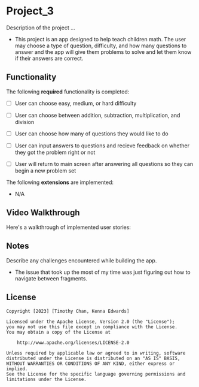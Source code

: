 # Project_3
Description of the project ...
* This project is an app designed to help teach children math. The user may choose a type of question, difficulty, and how many questions to answer and the app will give them problems to solve and let them know if their answers are correct.

## Functionality 
The following **required** functionality is completed:

 * [ ] User can choose easy, medium, or hard difficulty
 * [ ] User can choose between addition, subtraction, multiplication, and division
 * [ ] User can choose how many of questions they would like to do
 * [ ] User can input answers to questions and recieve feedback on whether they got the problem right or not
 * [ ] User will return to main screen after answering all questions so they can begin a new problem set


The following **extensions** are implemented:
* N/A

## Video Walkthrough

Here's a walkthrough of implemented user stories:


## Notes

Describe any challenges encountered while building the app.
* The issue that took up the most of my time was just figuring out how to navigate between fragments. 


## License

    Copyright [2023] [Timothy Chan, Kenna Edwards]

    Licensed under the Apache License, Version 2.0 (the "License");
    you may not use this file except in compliance with the License.
    You may obtain a copy of the License at

        http://www.apache.org/licenses/LICENSE-2.0

    Unless required by applicable law or agreed to in writing, software
    distributed under the License is distributed on an "AS IS" BASIS,
    WITHOUT WARRANTIES OR CONDITIONS OF ANY KIND, either express or implied.
    See the License for the specific language governing permissions and
    limitations under the License.
